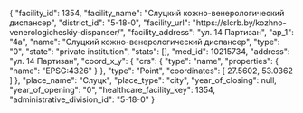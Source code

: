 {
    "facility_id": 1354,
    "facility_name": "Слуцкий кожно-венерологический диспансер",
    "district_id": "5-18-0",
    "facility_url": "https:\/\/slcrb.by\/kozhno-venerologicheskiy-dispanser\/",
    "facility_address": "ул. 14 Партизан",
    "ap_1": "4а",
    "name": "Слуцкий кожно-венерологический диспансер",
    "type": "0",
    "state": "private institution",
    "stats": [],
    "med_id": 10215734,
    "address": "ул. 14 Партизан",
    "coord_x_y": {
        "crs": {
            "type": "name",
            "properties": {
                "name": "EPSG:4326"
            }
        },
        "type": "Point",
        "coordinates": [
            27.5602,
            53.0362
        ]
    },
    "place_name": "Слуцк",
    "place_type": "city",
    "year_of_closing": null,
    "year_of_opening": "0",
    "healthcare_facility_key": 1354,
    "administrative_division_id": "5-18-0"
}